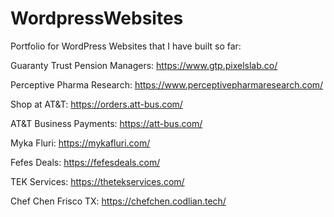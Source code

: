# WordpressWebsites
Portfolio for WordPress Websites that I have built so far:

  Guaranty Trust Pension Managers: https://www.gtp.pixelslab.co/

  Perceptive Pharma Research: https://www.perceptivepharmaresearch.com/

  Shop at AT&T: https://orders.att-bus.com/

  AT&T Business Payments: https://att-bus.com/

  Myka Fluri: https://mykafluri.com/

  Fefes Deals: https://fefesdeals.com/

  TEK Services: https://thetekservices.com/

  Chef Chen Frisco TX: https://chefchen.codlian.tech/
